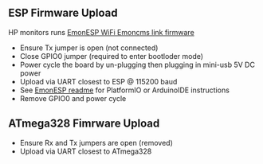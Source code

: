 ## ESP Firmware Upload 

HP monitors runs [EmonESP WiFi Emoncms link firmware](https://github.com/openenergymonitor/EmonESP)

- Ensure Tx jumper is open (not connected)
- Close GPIO0 jumper (required to enter bootloder mode)
- Power cycle the board by un-plugging then plugging in mini-usb 5V DC power 
- Upload via UART closest to ESP @ 115200 baud 
- See [EmonESP readme](https://github.com/openenergymonitor/EmonESP) for PlatformIO or ArduinoIDE instructions
- Remove GPIO0 and power cycle

## ATmega328 Fimrware Upload 

- Ensure Rx and Tx jumpers are open (removed)
- Upload via UART closest to ATmega328 
